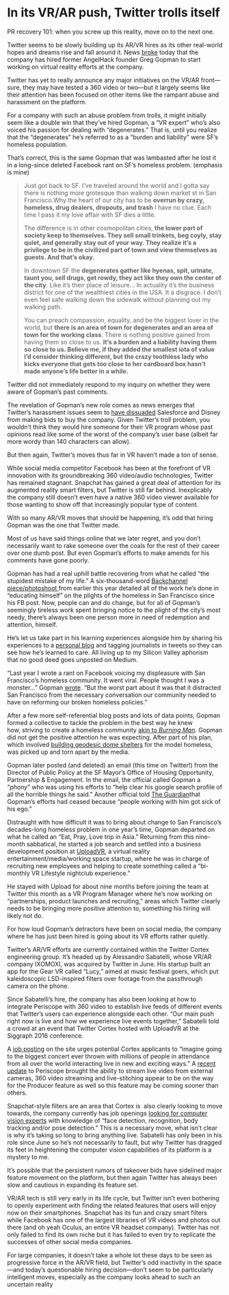 # In its VR/AR push, Twitter trolls itself

PR recovery 101: when you screw up this reality, move on to the next one.

Twitter seems to be slowly building up its AR/VR hires as its other real-world hopes and dreams rise and fall around it. News [broke](http://variety.com/2016/digital/news/twitter-greg-gopman-virtual-reality-1201892529/) today that the company has hired former AngelHack founder Greg Gopman to start working on virtual reality efforts at the company.

Twitter has yet to really announce any major initiatives on the VR/AR front—sure, they may have tested a 360 video or two—but it largely seems like their attention has been focused on other items like the rampant abuse and harassment on the platform.

For a company with such an abuse problem from trolls, it might initially seem like a double win that they’ve hired Gopman, a “VR expert” who’s also voiced his passion for dealing with “degenerates.” That is, until you realize that the “degenerates” he’s referred to as a “burden and liability” were SF’s homeless population.

That’s correct, this is the same Gopman that was lambasted after he lost it in a long-since deleted Facebook rant on SF’s homeless problem. (emphasis is mine)

> Just got back to SF. I’ve traveled around the world and I gotta say there is nothing more grotesque than walking down market st in San Francisco.Why the heart of our city has to be **overrun by crazy, homeless, drug dealers, dropouts, and trash** I have no clue. Each time I pass it my love affair with SF dies a little.
>
> The difference is in other cosmopolitan cities, **the lower part of society keep to themselves. They sell small trinkets, beg coyly, stay quiet, and generally stay out of your way. They realize it’s a privilege to be in the civilized part of town and view themselves as guests. And that’s okay.**
>
> In downtown SF the **degenerates gather like hyenas, spit, urinate, taunt you, sell drugs, get rowdy, they act like they own the center of the city**. Like it’s their place of leisure… In actuality it’s the business district for one of the wealthiest cities in the USA. It a disgrace. I don’t even feel safe walking down the sidewalk without planning out my walking path.
>
> You can preach compassion, equality, and be the biggest lover in the world, but **there is an area of town for degenerates and an area of town for the working class**. There is nothing positive gained from having them so close to us. **It’s a burden and a liability having them so close to us. Believe me, if they added the smallest iota of value I’d consider thinking different, but the crazy toothless lady who kicks everyone that gets too close to her cardboard box hasn’t made anyone’s life better in a while.**

Twitter did not immediately respond to my inquiry on whether they were aware of Gopman’s past comments.

The revelation of Gopman’s new role comes as news emerges that Twitter’s harassment issues seem to [have dissuaded](http://fortune.com/2016/10/18/twitter-disney-salesforce/) Salesforce and Disney from making bids to buy the company. Given Twitter’s troll problem, you wouldn’t think they would hire someone for their VR program whose past opinions read like some of the worst of the company’s user base (albeit far more wordy than 140 characters can allow).

But then again, Twitter’s moves thus far in VR haven’t made a ton of sense.

While social media competitor Facebook has been at the forefront of VR innovation with its groundbreaking 360 video/audio technologies, Twitter has remained stagnant. Snapchat has gained a great deal of attention for its augmented reality smart filters, but Twitter is still far behind. Inexplicably the company still doesn’t even have a native 360 video viewer available for those wanting to show off that increasingly popular type of content.

With so many AR/VR moves that should be happening, it’s odd that hiring Gopman was the one that Twitter made.

Most of us have said things online that we later regret, and you don’t necessarily want to rake someone over the coals for the rest of their career over one dumb post. But even Gopman’s efforts to make amends for his comments have gone poorly.

Gopman has had a real uphill battle recovering from what he called “the stupidest mistake of my life.” A six-thousand-word [Backchannel piece/photoshoot ](https://backchannel.com/the-weird-redemption-of-sf-s-most-reviled-tech-bro-ce8dd1bfb705#.rwiaa72jc)from earlier this year detailed all of the work he’s done in “educating himself” on the plights of the homeless in San Francisco since his FB post. Now, people can and do change, but for all of Gopman’s seemingly tireless work spent bringing notice to the plight of the city’s most needy, there’s always been one person more in need of redemption and attention, himself.

He’s let us take part in his learning experiences alongside him by sharing his experiences to a [personal blog](https://medium.com/homes-for-the-homeless/solving-homelessness-in-san-francisco-65d13ce12a9#.n0k91tax1) and tagging journalists in tweets so they can see how he’s learned to care. All living up to my Silicon Valley aphorism that no good deed goes unposted on Medium.

“Last year I wrote a rant on Facebook voicing my displeasure with San Francisco’s homeless community. It went viral. People thought I was a monster…” Gopman [wrote](https://medium.com/homes-for-the-homeless/solving-homelessness-in-san-francisco-65d13ce12a9#.6tuh1i3en). “But the worst part about it was that it distracted San Francisco from the necessary conversation our community needed to have on reforming our broken homeless policies.”

After a few more self-referential blog posts and lots of data points, Gopman formed a collective to tackle the problem in the best way he knew how, striving to create a homeless community [akin to *Burning Man*](https://backchannel.com/the-weird-redemption-of-sf-s-most-reviled-tech-bro-ce8dd1bfb705#.rwiaa72jc). Gopman did not get the positive attention he was expecting. After part of his plan, which involved [building geodesic dome shelters](https://medium.com/homes-for-the-homeless/fuck-homelessness-fbdc30ee7a13#.m9es8sehe) for the model homeless, was picked up and torn apart by the media.

Gopman later posted (and deleted) an email (this time on Twitter!) from the Director of Public Policy at the SF Mayor’s Office of Housing Opportunity, Partnership & Engagement. In the email, the official called Gopman a “*phony*” who was using his efforts to “help clear his google search profile of all the horrible things he said.” Another official told [The Guardian](https://www.theguardian.com/us-news/2015/sep/08/tech-entrepreneurs-san-francisco-homeless-plan-flounders-amid-acrimony)that Gopman’s efforts had ceased because “people working with him got sick of his ego.”

Distraught with how difficult it was to bring about change to San Francisco’s decades-long homeless problem in one year’s time, Gopman departed on what he called an “Eat, Pray, Love trip in Asia.” Returning from this nine-month sabbatical, he started a job search and settled into a business development position at [UploadVR](http://uploadvr.com/), a virtual reality entertainment/media/working space startup, where he was in charge of recruiting new employees and helping to create something called a “bi-monthly VR Lifestyle nightclub experience.”

He stayed with Upload for about nine months before joining the team at Twitter this month as a VR Program Manager where he’s now working on “partnerships, product launches and recruiting,” areas which Twitter clearly needs to be bringing more positive attention to, something his hiring will likely not do.

For how loud Gopman’s detractors have been on social media, the company where he has just been hired is going about its VR efforts rather quietly.

Twitter’s AR/VR efforts are currently contained within the Twitter Cortex engineering group. It’s headed up by Alessandro Sabatelli, whose VR/AR company IXOMOXI, was acquired by Twitter in June. His startup built an app for the Gear VR called “Lucy,” aimed at music festival goers, which put kaleidoscopic LSD-inspired filters over footage from the passthrough camera on the phone.

Since Sabatelli’s hire, the company has also been looking at how to integrate Periscope with 360 video to establish live feeds of different events that Twitter’s users can experience alongside each other. “Our main push right now is live and how we experience live events together,” Sabatelli told a crowd at an event that Twitter Cortex hosted with UploadVR at the Siggraph 2016 conference.

A [job posting](https://careers.twitter.com/en/work-for-twitter/designer-computer-graphics-cortex-ar-vr.html) on the site urges potential Cortex applicants to “imagine going to the biggest concert ever thrown with millions of people in attendance from all over the world interacting live in new and exciting ways.” A [recent update](https://techcrunch.com/2016/10/13/periscope-producer/) to Periscope brought the ability to stream live video from external cameras, 360 video streaming and live-stitching appear to be on the way for the Producer feature as well so this feature may be coming sooner than others.

Snapchat-style filters are an area that Cortex is  also clearly looking to move towards, the company currently has job openings [looking for computer vision experts](https://careers.twitter.com/en/work-for-twitter/software-engineer-computer-vision-deep-learning0.html) with knowledge of “face detection, recognition, body tracking and/or pose detection.” This is a necessary move, what isn’t clear is why it’s taking so long to bring anything live. Sabatelli has only been in his role since June so he’s not necessarily to fault, but why Twitter has dragged its feet in heightening the computer vision capabilities of its platform is a mystery to me.

It’s possible that the persistent rumors of takeover bids have sidelined major feature movement on the platform, but then again Twitter has always been slow and cautious in expanding its feature set.

VR/AR tech is still very early in its life cycle, but Twitter isn’t even bothering to openly experiment with finding the related features that users will enjoy now on their smartphones. Snapchat has its fun and crazy smart filters while Facebook has one of the largest libraries of VR videos and photos out there (and oh yeah Oculus, an entire VR headset company). Twitter has not only failed to find its own niche but it has failed to even try to replicate the successes of other social media companies.

For large companies, it doesn’t take a whole lot these days to be seen as progressive force in the AR/VR field, but Twitter’s odd inactivity in the space—and today’s questionable hiring decision—don’t seem to be particularly intelligent moves, especially as the company looks ahead to such an uncertain reality